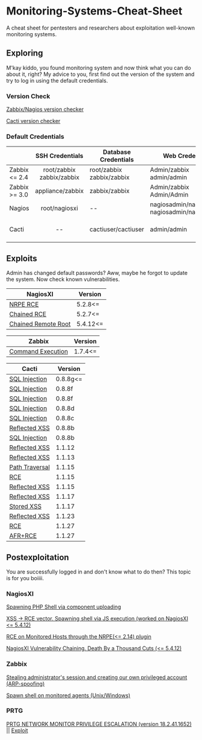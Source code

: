 # Monitoring-Systems-Cheat-Sheet #
A cheat sheet for pentesters and researchers about exploitation well-known monitoring systems.

## Exploring ##
M'kay kiddo, you found monitoring system and now think what you can do about it, right? 
My advice to you, first find out the version of the system and try to log in using the default credentials.

### Version Check ###

[Zabbix/Nagios version checker](https://github.com/HD421/Monitoring-Systems-Version-Check)

[Cacti version checker](https://github.com/worlak2/cactiVersionCheck)

### Default Credentials ###

|        | SSH Credentials     | Database Credentials                 |Web Credentials        |Port|
|------- |:-------------------:| -------------------------------------|-----------------------|-----|
| Zabbix <= 2.4 | root/zabbix zabbix/zabbix| root/zabbix zabbix/zabbix|Admin/zabbix admin/admin |10050 10051|
| Zabbix >= 3.0 | appliance/zabbix         | zabbix/zabbix            |Admin/zabbix Admin/Admin |10050 10051|
| Nagios        | root/nagiosxi            |   --                     |nagiosadmin/nagios nagiosadmin/nagiosadmin|5666|
| Cacti         | --                       | cactiuser/cactiuser          |admin/admin| 80 443 8080 | 

## Exploits ##
Admin has changed default passwords? Aww, maybe he forgot to update the system. Now check known vulnerabilities.

| NagiosXI | Version |
|-------|---------|
|[NRPE RCE](https://www.exploit-db.com/exploits/24955/)| 5.2.8<= |
|[Chained RCE](https://www.exploit-db.com/exploits/40067/)| 5.2.7<= |
|[Chained Remote Root](https://www.exploit-db.com/exploits/44560/)| 5.4.12<= |

| Zabbix | Version |
|-------|---------|
|[Command Execution](http://www.cvedetails.com/cve/cve-2009-4498)| 1.7.4<= |

| Cacti | Version |
|-------|---------|
|[SQL Injection](https://vulners.com/cve/CVE-2016-3172)| 0.8.8g<= |
|[SQL Injection](https://vulners.com/cve/CVE-2015-8604)| 0.8.8f |
|[SQL Injection](https://vulners.com/zdt/1337DAY-ID-24696)| 0.8.8f |
|[SQL Injection](https://vulners.com/cve/CVE-2015-4634)| 0.8.8d |
|[SQL Injection](https://vulners.com/cve/CVE-2015-4454)| 0.8.8c |
|[Reflected XSS](https://www.trustwave.com/Resources/Security-Advisories/Advisories/TWSL2016-007/?fid=7789)| 0.8.8b |
|[SQL Injection](https://www.trustwave.com/Resources/Security-Advisories/Advisories/TWSL2016-007/?fid=7789)| 0.8.8b |
|[Reflected XSS](https://github.com/Cacti/cacti/issues/838)| 1.1.12 |
|[Reflected XSS](https://github.com/Cacti/cacti/issues/867)| 1.1.13 |
|[Path Traversal](https://github.com/Cacti/cacti/issues/877)| 1.1.15 |
|[RCE](https://github.com/Cacti/cacti/issues/877)| 1.1.15 |
|[Reflected XSS](https://github.com/Cacti/cacti/issues/877)| 1.1.15 |
|[Reflected XSS](https://github.com/Cacti/cacti/issues/907)| 1.1.17 |
|[Stored XSS](https://github.com/Cacti/cacti/issues/918)| 1.1.17 |
|[Reflected XSS](https://github.com/Cacti/cacti/issues/1010)| 1.1.23 |
|[RCE](https://github.com/Cacti/cacti/issues/1057)| 1.1.27 |
|[AFR+RCE](https://github.com/Cacti/cacti/issues/1066)| 1.1.27 |



## Postexploitation ##
You are successfully logged in and don't know what to do then? This topic is for you boiiii.

### NagiosXI ###
[Spawning PHP Shell via component uploading](https://github.com/HD421/Monitoring-Systems-Cheat-Sheet/blob/master/php_shell_via_component_upload_NagiosXI.md)

[XSS -> RCE vector. Spawning shell via JS execution (worked on NagiosXI <= 5.4.12)](https://github.com/HD421/Monitoring-Systems-Cheat-Sheet/blob/master/xss_or_js_shell_uploading_NagiosXI.md)

[RCE on Monitored Hosts through the NRPE(<= 2.14) plugin](https://vulners.com/metasploit/MSF:EXPLOIT/LINUX/MISC/NAGIOS_NRPE_ARGUMENTS)

[NagiosXI Vulnerability Chaining. Death By a Thousand Cuts (<= 5.4.12)](https://blog.redactedsec.net/exploits/2018/04/26/nagios.html)

### Zabbix ###
[Stealing administrator's session and creating our own privileged account (ARP-spoofing)](https://github.com/HD421/Monitoring-Systems-Cheat-Sheet/blob/master/Zabbix_session_hijacking.md)

[Spawn shell on monitored agents (Unix/Windows)](https://github.com/HD421/Monitoring-Systems-Cheat-Sheet/blob/master/Zabbix_spawn_shell_on_agents.md)

### PRTG ###

[PRTG NETWORK MONITOR PRIVILEGE ESCALATION (version 18.2.41.1652)](https://www.criticalstart.com/2018/10/prtg-network-monitor-privilege-escalation/) || [Exploit](https://github.com/Critical-Start/Section-8/blob/master/Paessler%20-%20PRTG/prtg_privesc.ps1)
